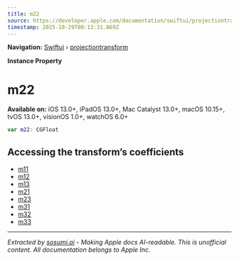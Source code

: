 ```yaml
---
title: m22
source: https://developer.apple.com/documentation/swiftui/projectiontransform/m22
timestamp: 2025-10-29T00:13:31.869Z
---
```


**Navigation:** [Swiftui](/documentation/swiftui) › [projectiontransform](/documentation/swiftui/projectiontransform)

**Instance Property**

# m22

**Available on:** iOS 13.0+, iPadOS 13.0+, Mac Catalyst 13.0+, macOS 10.15+, tvOS 13.0+, visionOS 1.0+, watchOS 6.0+

```swift
var m22: CGFloat
```

## Accessing the transform’s coefficients

- [m11](/documentation/swiftui/projectiontransform/m11)
- [m12](/documentation/swiftui/projectiontransform/m12)
- [m13](/documentation/swiftui/projectiontransform/m13)
- [m21](/documentation/swiftui/projectiontransform/m21)
- [m23](/documentation/swiftui/projectiontransform/m23)
- [m31](/documentation/swiftui/projectiontransform/m31)
- [m32](/documentation/swiftui/projectiontransform/m32)
- [m33](/documentation/swiftui/projectiontransform/m33)

---

*Extracted by [sosumi.ai](https://sosumi.ai) - Making Apple docs AI-readable.*
*This is unofficial content. All documentation belongs to Apple Inc.*
